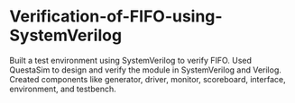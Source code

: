 # Verification-of-FIFO-using-SystemVerilog
Built a test environment using SystemVerilog to verify FIFO. Used QuestaSim to design and verify the module in SystemVerilog and Verilog. Created components like generator, driver, monitor, scoreboard, interface, environment, and testbench. 
